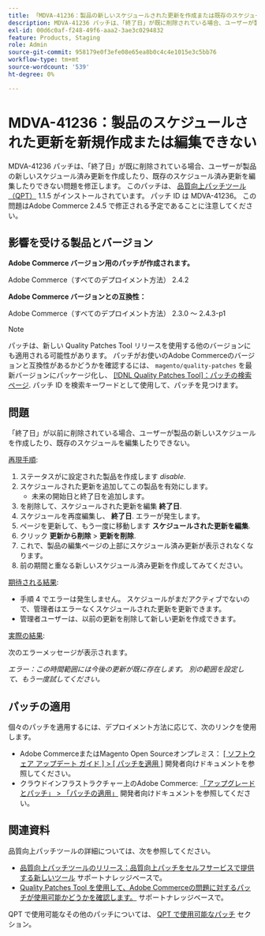 ```yaml
---
title: 「MDVA-41236：製品の新しいスケジュールされた更新を作成または既存のスケジュールされた更新を編集できない」
description: MDVA-41236 パッチは、「終了日」が既に削除されている場合、ユーザーが製品の新しいスケジュール済み更新を作成したり、既存のスケジュール済み更新を編集したりできない問題を修正します。 このパッチは、[Quality Patches Tool （QPT） ] （https://devdocs.magento.com/guides/v2.4/comp-mgr/patching.html#mqp） 1.1.5 がインストールされている場合に利用できます。 パッチ ID は MDVA-41236。 この問題はAdobe Commerce 2.4.5 で修正される予定であることに注意してください。
exl-id: 00d6c0af-f248-49f6-aaa2-3ae3c0294832
feature: Products, Staging
role: Admin
source-git-commit: 958179e0f3efe08e65ea8b0c4c4e1015e3c5bb76
workflow-type: tm+mt
source-wordcount: '539'
ht-degree: 0%

---
```


# MDVA-41236：製品のスケジュールされた更新を新規作成または編集できない

MDVA-41236 パッチは、「終了日」が既に削除されている場合、ユーザーが製品の新しいスケジュール済み更新を作成したり、既存のスケジュール済み更新を編集したりできない問題を修正します。 このパッチは、 [品質向上パッチツール（QPT）](https://devdocs.magento.com/guides/v2.4/comp-mgr/patching.html#mqp) 1.1.5 がインストールされています。 パッチ ID は MDVA-41236。 この問題はAdobe Commerce 2.4.5 で修正される予定であることに注意してください。

## 影響を受ける製品とバージョン

**Adobe Commerce バージョン用のパッチが作成されます。**

Adobe Commerce（すべてのデプロイメント方法） 2.4.2

**Adobe Commerce バージョンとの互換性：**

Adobe Commerce（すべてのデプロイメント方法） 2.3.0 ～ 2.4.3-p1

>[!NOTE]
>
>パッチは、新しい Quality Patches Tool リリースを使用する他のバージョンにも適用される可能性があります。 パッチがお使いのAdobe Commerceのバージョンと互換性があるかどうかを確認するには、 `magento/quality-patches` を最新バージョンにパッケージ化し、 [[!DNL Quality Patches Tool]：パッチの検索ページ](https://devdocs.magento.com/quality-patches/tool.html#patch-grid). パッチ ID を検索キーワードとして使用して、パッチを見つけます。

## 問題

「終了日」が以前に削除されている場合、ユーザーが製品の新しいスケジュールを作成したり、既存のスケジュールを編集したりできない。

<u>再現手順</u>:

1. ステータスがに設定された製品を作成します *disable*.
1. スケジュールされた更新を追加してこの製品を有効にします。
   * 未来の開始日と終了日を追加します。
1. を削除して、スケジュールされた更新を編集 **終了日**.
1. スケジュールを再度編集し、 **終了日**. エラーが発生します。
1. ページを更新して、もう一度に移動します **スケジュールされた更新を編集**.
1. クリック **更新から削除** > **更新を削除**.
1. これで、製品の編集ページの上部にスケジュール済み更新が表示されなくなります。
1. 前の期間と重なる新しいスケジュール済み更新を作成してみてください。

<u>期待される結果</u>:

* 手順 4 でエラーは発生しません。 スケジュールがまだアクティブでないので、管理者はエラーなくスケジュールされた更新を更新できます。
* 管理者ユーザーは、以前の更新を削除して新しい更新を作成できます。

<u>実際の結果</u>:

次のエラーメッセージが表示されます。

*エラー：この時間範囲には今後の更新が既に存在します。 別の範囲を設定して、もう一度試してください。*


## パッチの適用

個々のパッチを適用するには、デプロイメント方法に応じて、次のリンクを使用します。

* Adobe CommerceまたはMagento Open Sourceオンプレミス： [[ ソフトウェア アップデート ガイド ] > [ パッチを適用 ]](https://devdocs.magento.com/guides/v2.4/comp-mgr/patching/mqp.html) 開発者向けドキュメントを参照してください。
* クラウドインフラストラクチャー上のAdobe Commerce: [「アップグレードとパッチ」 > 「パッチの適用」](https://devdocs.magento.com/cloud/project/project-patch.html) 開発者向けドキュメントを参照してください。

## 関連資料

品質向上パッチツールの詳細については、次を参照してください。

* [品質向上パッチツールのリリース：品質向上パッチをセルフサービスで提供する新しいツール](/help/announcements/adobe-commerce-announcements/magento-quality-patches-released-new-tool-to-self-serve-quality-patches.md) サポートナレッジベースで。
* [Quality Patches Tool を使用して、Adobe Commerceの問題に対するパッチが使用可能かどうかを確認します。](/help/support-tools/patches-available-in-qpt-tool/check-patch-for-magento-issue-with-magento-quality-patches.md) サポートナレッジベースで。

QPT で使用可能なその他のパッチについては、 [QPT で使用可能なパッチ](https://support.magento.com/hc/en-us/sections/360010506631-Patches-available-in-QPT-tool-) セクション。
